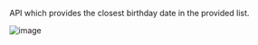 API which provides the closest birthday date in the provided list.

![image](https://user-images.githubusercontent.com/41155221/194387539-80ba2f17-4036-4b18-9056-68b79c228d7e.png)
